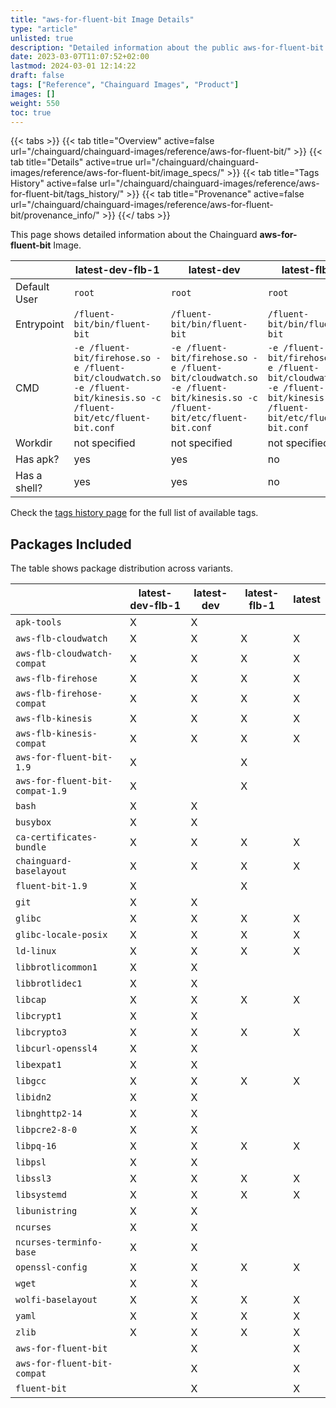 ```yaml
---
title: "aws-for-fluent-bit Image Details"
type: "article"
unlisted: true
description: "Detailed information about the public aws-for-fluent-bit Chainguard Image."
date: 2023-03-07T11:07:52+02:00
lastmod: 2024-03-01 12:14:22
draft: false
tags: ["Reference", "Chainguard Images", "Product"]
images: []
weight: 550
toc: true
---
```


{{< tabs >}}
{{< tab title="Overview" active=false url="/chainguard/chainguard-images/reference/aws-for-fluent-bit/" >}}
{{< tab title="Details" active=true url="/chainguard/chainguard-images/reference/aws-for-fluent-bit/image_specs/" >}}
{{< tab title="Tags History" active=false url="/chainguard/chainguard-images/reference/aws-for-fluent-bit/tags_history/" >}}
{{< tab title="Provenance" active=false url="/chainguard/chainguard-images/reference/aws-for-fluent-bit/provenance_info/" >}}
{{</ tabs >}}

This page shows detailed information about the Chainguard **aws-for-fluent-bit** Image.

|              | latest-dev-flb-1                                                                                                       | latest-dev                                                                                                             | latest-flb-1                                                                                                           | latest                                                                                                                 |
|--------------|------------------------------------------------------------------------------------------------------------------------|------------------------------------------------------------------------------------------------------------------------|------------------------------------------------------------------------------------------------------------------------|------------------------------------------------------------------------------------------------------------------------|
| Default User | `root`                                                                                                                 | `root`                                                                                                                 | `root`                                                                                                                 | `root`                                                                                                                 |
| Entrypoint   | `/fluent-bit/bin/fluent-bit`                                                                                           | `/fluent-bit/bin/fluent-bit`                                                                                           | `/fluent-bit/bin/fluent-bit`                                                                                           | `/fluent-bit/bin/fluent-bit`                                                                                           |
| CMD          | `-e /fluent-bit/firehose.so -e /fluent-bit/cloudwatch.so -e /fluent-bit/kinesis.so -c /fluent-bit/etc/fluent-bit.conf` | `-e /fluent-bit/firehose.so -e /fluent-bit/cloudwatch.so -e /fluent-bit/kinesis.so -c /fluent-bit/etc/fluent-bit.conf` | `-e /fluent-bit/firehose.so -e /fluent-bit/cloudwatch.so -e /fluent-bit/kinesis.so -c /fluent-bit/etc/fluent-bit.conf` | `-e /fluent-bit/firehose.so -e /fluent-bit/cloudwatch.so -e /fluent-bit/kinesis.so -c /fluent-bit/etc/fluent-bit.conf` |
| Workdir      | not specified                                                                                                          | not specified                                                                                                          | not specified                                                                                                          | not specified                                                                                                          |
| Has apk?     | yes                                                                                                                    | yes                                                                                                                    | no                                                                                                                     | no                                                                                                                     |
| Has a shell? | yes                                                                                                                    | yes                                                                                                                    | no                                                                                                                     | no                                                                                                                     |

Check the [tags history page](/chainguard/chainguard-images/reference/aws-for-fluent-bit/tags_history/) for the full list of available tags.

## Packages Included
The table shows package distribution across variants.

|                                 | latest-dev-flb-1 | latest-dev | latest-flb-1 | latest |
|---------------------------------|------------------|------------|--------------|--------|
| `apk-tools`                     | X                | X          |              |        |
| `aws-flb-cloudwatch`            | X                | X          | X            | X      |
| `aws-flb-cloudwatch-compat`     | X                | X          | X            | X      |
| `aws-flb-firehose`              | X                | X          | X            | X      |
| `aws-flb-firehose-compat`       | X                | X          | X            | X      |
| `aws-flb-kinesis`               | X                | X          | X            | X      |
| `aws-flb-kinesis-compat`        | X                | X          | X            | X      |
| `aws-for-fluent-bit-1.9`        | X                |            | X            |        |
| `aws-for-fluent-bit-compat-1.9` | X                |            | X            |        |
| `bash`                          | X                | X          |              |        |
| `busybox`                       | X                | X          |              |        |
| `ca-certificates-bundle`        | X                | X          | X            | X      |
| `chainguard-baselayout`         | X                | X          | X            | X      |
| `fluent-bit-1.9`                | X                |            | X            |        |
| `git`                           | X                | X          |              |        |
| `glibc`                         | X                | X          | X            | X      |
| `glibc-locale-posix`            | X                | X          | X            | X      |
| `ld-linux`                      | X                | X          | X            | X      |
| `libbrotlicommon1`              | X                | X          |              |        |
| `libbrotlidec1`                 | X                | X          |              |        |
| `libcap`                        | X                | X          | X            | X      |
| `libcrypt1`                     | X                | X          |              |        |
| `libcrypto3`                    | X                | X          | X            | X      |
| `libcurl-openssl4`              | X                | X          |              |        |
| `libexpat1`                     | X                | X          |              |        |
| `libgcc`                        | X                | X          | X            | X      |
| `libidn2`                       | X                | X          |              |        |
| `libnghttp2-14`                 | X                | X          |              |        |
| `libpcre2-8-0`                  | X                | X          |              |        |
| `libpq-16`                      | X                | X          | X            | X      |
| `libpsl`                        | X                | X          |              |        |
| `libssl3`                       | X                | X          | X            | X      |
| `libsystemd`                    | X                | X          | X            | X      |
| `libunistring`                  | X                | X          |              |        |
| `ncurses`                       | X                | X          |              |        |
| `ncurses-terminfo-base`         | X                | X          |              |        |
| `openssl-config`                | X                | X          | X            | X      |
| `wget`                          | X                | X          |              |        |
| `wolfi-baselayout`              | X                | X          | X            | X      |
| `yaml`                          | X                | X          | X            | X      |
| `zlib`                          | X                | X          | X            | X      |
| `aws-for-fluent-bit`            |                  | X          |              | X      |
| `aws-for-fluent-bit-compat`     |                  | X          |              | X      |
| `fluent-bit`                    |                  | X          |              | X      |

